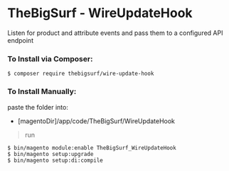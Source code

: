 # TheBigSurf - WireUpdateHook

Listen for product and attribute events and pass them to a configured API endpoint

### To Install via Composer:

```
$ composer require thebigsurf/wire-update-hook
```

### To Install Manually:

paste the folder into:

* [magentoDir]/app/code/TheBigSurf/WireUpdateHook

> run

```
$ bin/magento module:enable TheBigSurf_WireUpdateHook
$ bin/magento setup:upgrade
$ bin/magento setup:di:compile
```